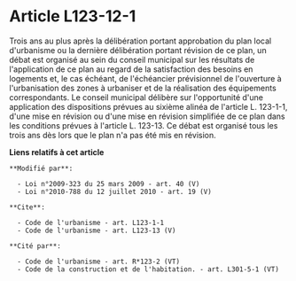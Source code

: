 # Article L123-12-1

Trois ans au plus après la délibération portant approbation du plan local d'urbanisme ou la dernière délibération portant
révision de ce plan, un débat est organisé au sein du conseil municipal sur les résultats de l'application de ce plan au
regard de la satisfaction des besoins en logements et, le cas échéant, de l'échéancier prévisionnel de l'ouverture à
l'urbanisation des zones à urbaniser et de la réalisation des équipements correspondants. Le conseil municipal délibère sur
l'opportunité d'une application des dispositions prévues au sixième alinéa de l'article L. 123-1-1, d'une mise en révision ou
d'une mise en révision simplifiée de ce plan dans les conditions prévues à l'article L. 123-13. Ce débat est organisé tous
les trois ans dès lors que le plan n'a pas été mis en révision.

**Liens relatifs à cet article**

	**Modifié par**:

	  - Loi n°2009-323 du 25 mars 2009 - art. 40 (V)
	  - Loi n°2010-788 du 12 juillet 2010 - art. 19 (V)

	**Cite**:

	  - Code de l'urbanisme - art. L123-1-1
	  - Code de l'urbanisme - art. L123-13 (V)

	**Cité par**:

	  - Code de l'urbanisme - art. R*123-2 (VT)
	  - Code de la construction et de l'habitation. - art. L301-5-1 (VT)
